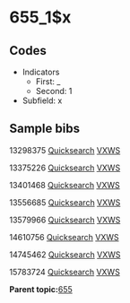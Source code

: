 # 655\_1$x

## Codes

-   Indicators
    -   First: \_
    -   Second: 1
-   Subfield: x

## Sample bibs

13298375 [Quicksearch](https://search.library.yale.edu/catalog/13298375) [VXWS](http://prodorbis.library.yale.edu:7014/vxws/GetHoldingsService?bibId=13298375)

13375226 [Quicksearch](https://search.library.yale.edu/catalog/13375226) [VXWS](http://prodorbis.library.yale.edu:7014/vxws/GetHoldingsService?bibId=13375226)

13401468 [Quicksearch](https://search.library.yale.edu/catalog/13401468) [VXWS](http://prodorbis.library.yale.edu:7014/vxws/GetHoldingsService?bibId=13401468)

13556685 [Quicksearch](https://search.library.yale.edu/catalog/13556685) [VXWS](http://prodorbis.library.yale.edu:7014/vxws/GetHoldingsService?bibId=13556685)

13579966 [Quicksearch](https://search.library.yale.edu/catalog/13579966) [VXWS](http://prodorbis.library.yale.edu:7014/vxws/GetHoldingsService?bibId=13579966)

14610756 [Quicksearch](https://search.library.yale.edu/catalog/14610756) [VXWS](http://prodorbis.library.yale.edu:7014/vxws/GetHoldingsService?bibId=14610756)

14745462 [Quicksearch](https://search.library.yale.edu/catalog/14745462) [VXWS](http://prodorbis.library.yale.edu:7014/vxws/GetHoldingsService?bibId=14745462)

15783724 [Quicksearch](https://search.library.yale.edu/catalog/15783724) [VXWS](http://prodorbis.library.yale.edu:7014/vxws/GetHoldingsService?bibId=15783724)

**Parent topic:**[655](../../tags/655/655.md)

